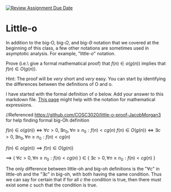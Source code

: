 [![Review Assignment Due Date](https://classroom.github.com/assets/deadline-readme-button-24ddc0f5d75046c5622901739e7c5dd533143b0c8e959d652212380cedb1ea36.svg)](https://classroom.github.com/a/wM4-KOzy)
# Little-o

In addition to the big-O, big-$\Omega$, and big-$\Theta$ notation that
we covered at the beginning of this class, a few other notations are sometimes
used in asymptotic analysis.  For example, "little-$o$" notation.

Prove (i.e.\ give a formal mathematical proof) that $f(n)\in o(g(n))$ implies
that $f(n)\in O(g(n))$.

Hint: The proof will be *very* short and *very* easy. You can start by
identifying the differences between the definitions of O and o.

I have started with the formal definition of $o$ below. Add your answer to this
markdown file. [This
page](https://docs.github.com/en/get-started/writing-on-github/working-with-advanced-formatting/writing-mathematical-expressions)
might help with the notation for mathematical expressions.

//Referenced https://github.com/COSC3020/little-o-proof-JacobMorgan3 for help 
finding formal big-Oh definition

$f(n)\in o(g(n)) \iff \forall c>0, \exists n_0, \forall n\ge n_0: f(n) < c g(n)$
$f(n)\in O(g(n)) \iff \exists c>0, \exists n_0, \forall n\ge n_0: f(n) < c g(n)$

$f(n)\in o(g(n)) \implies f(n)\in O(g(n))$

$\implies$ { $\forall c>0, \forall n\ge n_0 : f(n) < c g(n)$ } $\in$  { $\exists c>0, \forall n\ge n_0 : f(n) < c g(n)$ }

The only difference between little-oh and big-oh definitions is the "$\forall c$" in little-oh
and the "$\exists c$" in big-oh, with both having the same condition. Thus we can say for certain that
if for all $c$ the condition is true, then there must exist some $c$ such that the condition is true. 